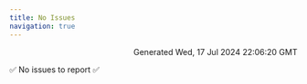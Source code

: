 ```yaml
---
title: No Issues
navigation: true
---
```


<p style="text-align:right;color:#cccs">
Generated Wed, 17 Jul 2024 22:06:20 GMT
</p>
<p>✅ No issues to report ✅</p>



